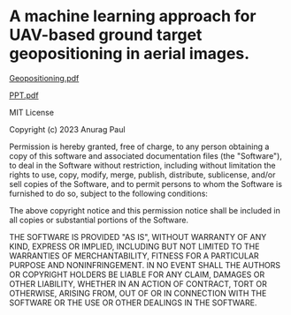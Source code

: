 # A machine learning approach for UAV-based ground target geopositioning in aerial images.
[Geopositioning.pdf](https://anuragpaul0.github.io/Geopositioning/Anurag%20Paul%2020EC01045.pdf)

[PPT.pdf](https://anuragpaul0.github.io/Geopositioning/PPT.pdf)

MIT License

Copyright (c) 2023 Anurag Paul

Permission is hereby granted, free of charge, to any person obtaining a copy
of this software and associated documentation files (the "Software"), to deal
in the Software without restriction, including without limitation the rights
to use, copy, modify, merge, publish, distribute, sublicense, and/or sell
copies of the Software, and to permit persons to whom the Software is
furnished to do so, subject to the following conditions:

The above copyright notice and this permission notice shall be included in all
copies or substantial portions of the Software.

THE SOFTWARE IS PROVIDED "AS IS", WITHOUT WARRANTY OF ANY KIND, EXPRESS OR
IMPLIED, INCLUDING BUT NOT LIMITED TO THE WARRANTIES OF MERCHANTABILITY,
FITNESS FOR A PARTICULAR PURPOSE AND NONINFRINGEMENT. IN NO EVENT SHALL THE
AUTHORS OR COPYRIGHT HOLDERS BE LIABLE FOR ANY CLAIM, DAMAGES OR OTHER
LIABILITY, WHETHER IN AN ACTION OF CONTRACT, TORT OR OTHERWISE, ARISING FROM,
OUT OF OR IN CONNECTION WITH THE SOFTWARE OR THE USE OR OTHER DEALINGS IN THE
SOFTWARE.
